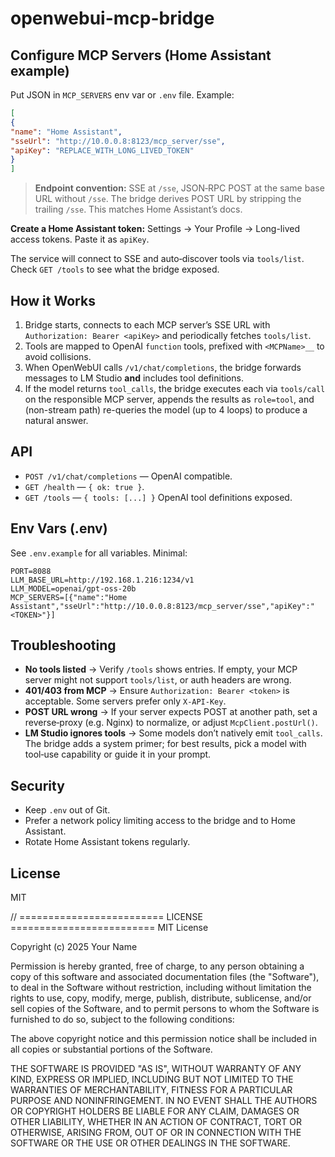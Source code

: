 # openwebui-mcp-bridge


## Configure MCP Servers (Home Assistant example)
Put JSON in `MCP_SERVERS` env var or `.env` file. Example:
```json
[
{
"name": "Home Assistant",
"sseUrl": "http://10.0.0.8:8123/mcp_server/sse",
"apiKey": "REPLACE_WITH_LONG_LIVED_TOKEN"
}
]
```
> **Endpoint convention:** SSE at `/sse`, JSON‑RPC POST at the same base URL without `/sse`. The bridge derives POST URL by stripping the trailing `/sse`. This matches Home Assistant’s docs.


**Create a Home Assistant token:** Settings → Your Profile → Long-lived access tokens. Paste it as `apiKey`.


The service will connect to SSE and auto‑discover tools via `tools/list`. Check `GET /tools` to see what the bridge exposed.


## How it Works
1. Bridge starts, connects to each MCP server’s SSE URL with `Authorization: Bearer <apiKey>` and periodically fetches `tools/list`.
2. Tools are mapped to OpenAI `function` tools, prefixed with `<MCPName>__` to avoid collisions.
3. When OpenWebUI calls `/v1/chat/completions`, the bridge forwards messages to LM Studio **and** includes tool definitions.
4. If the model returns `tool_calls`, the bridge executes each via `tools/call` on the responsible MCP server, appends the results as `role=tool`, and (non-stream path) re-queries the model (up to 4 loops) to produce a natural answer.


## API
- `POST /v1/chat/completions` — OpenAI compatible.
- `GET /health` — `{ ok: true }`.
- `GET /tools` — `{ tools: [...] }` OpenAI tool definitions exposed.


## Env Vars (.env)
See `.env.example` for all variables. Minimal:
```
PORT=8088
LLM_BASE_URL=http://192.168.1.216:1234/v1
LLM_MODEL=openai/gpt-oss-20b
MCP_SERVERS=[{"name":"Home Assistant","sseUrl":"http://10.0.0.8:8123/mcp_server/sse","apiKey":"<TOKEN>"}]
```


## Troubleshooting
- **No tools listed** → Verify `/tools` shows entries. If empty, your MCP server might not support `tools/list`, or auth headers are wrong.
- **401/403 from MCP** → Ensure `Authorization: Bearer <token>` is acceptable. Some servers prefer only `X-API-Key`.
- **POST URL wrong** → If your server expects POST at another path, set a reverse‑proxy (e.g. Nginx) to normalize, or adjust `McpClient.postUrl()`.
- **LM Studio ignores tools** → Some models don’t natively emit `tool_calls`. The bridge adds a system primer; for best results, pick a model with tool‑use capability or guide it in your prompt.


## Security
- Keep `.env` out of Git.
- Prefer a network policy limiting access to the bridge and to Home Assistant.
- Rotate Home Assistant tokens regularly.


## License
MIT


// ========================= LICENSE =========================
MIT License


Copyright (c) 2025 Your Name


Permission is hereby granted, free of charge, to any person obtaining a copy
of this software and associated documentation files (the "Software"), to deal
in the Software without restriction, including without limitation the rights
to use, copy, modify, merge, publish, distribute, sublicense, and/or sell
copies of the Software, and to permit persons to whom the Software is
furnished to do so, subject to the following conditions:


The above copyright notice and this permission notice shall be included in all
copies or substantial portions of the Software.


THE SOFTWARE IS PROVIDED "AS IS", WITHOUT WARRANTY OF ANY KIND, EXPRESS OR
IMPLIED, INCLUDING BUT NOT LIMITED TO THE WARRANTIES OF MERCHANTABILITY,
FITNESS FOR A PARTICULAR PURPOSE AND NONINFRINGEMENT. IN NO EVENT SHALL THE
AUTHORS OR COPYRIGHT HOLDERS BE LIABLE FOR ANY CLAIM, DAMAGES OR OTHER
LIABILITY, WHETHER IN AN ACTION OF CONTRACT, TORT OR OTHERWISE, ARISING FROM,
OUT OF OR IN CONNECTION WITH THE SOFTWARE OR THE USE OR OTHER DEALINGS IN THE
SOFTWARE.